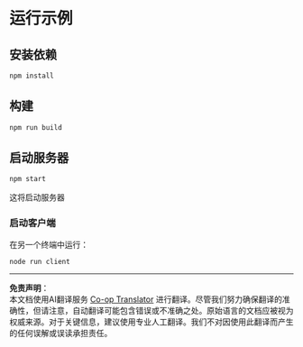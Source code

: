 <!--
CO_OP_TRANSLATOR_METADATA:
{
  "original_hash": "67cc24a3a2d1cdd7d395ed5e67be8557",
  "translation_date": "2025-10-07T01:33:47+00:00",
  "source_file": "03-GettingStarted/11-simple-auth/code/basic/typescript/README.md",
  "language_code": "zh"
}
-->
# 运行示例

## 安装依赖

```bash
npm install
```

## 构建

```bash
npm run build
```

## 启动服务器

```bash
npm start
```

这将启动服务器

### 启动客户端

在另一个终端中运行：

```bash
node run client
```

---

**免责声明**：  
本文档使用AI翻译服务 [Co-op Translator](https://github.com/Azure/co-op-translator) 进行翻译。尽管我们努力确保翻译的准确性，但请注意，自动翻译可能包含错误或不准确之处。原始语言的文档应被视为权威来源。对于关键信息，建议使用专业人工翻译。我们不对因使用此翻译而产生的任何误解或误读承担责任。